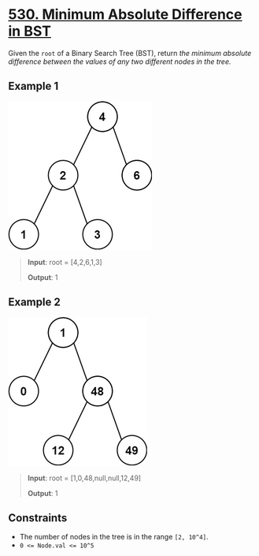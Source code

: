 # [530. Minimum Absolute Difference in BST](https://leetcode.com/problems/minimum-absolute-difference-in-bst)

Given the `root` of a Binary Search Tree (BST), return *the minimum absolute difference between the values of any two different nodes in the tree.*


## Example 1

![ex1](image-1.png)

> **Input**: root = [4,2,6,1,3]
>
> **Output**: 1

## Example 2

![ex2](image.png)

> **Input**: root = [1,0,48,null,null,12,49]
>
> **Output**: 1

## Constraints

- The number of nodes in the tree is in the range `[2, 10^4]`.
- `0 <= Node.val <= 10^5`